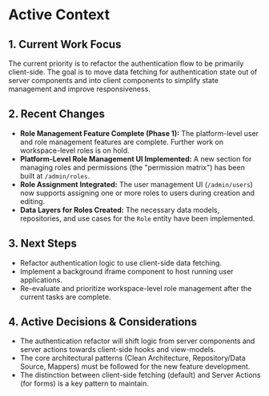 # Active Context

## 1. Current Work Focus

The current priority is to refactor the authentication flow to be primarily client-side. The goal is to move data fetching for authentication state out of server components and into client components to simplify state management and improve responsiveness.

## 2. Recent Changes

- **Role Management Feature Complete (Phase 1):** The platform-level user and role management features are complete. Further work on workspace-level roles is on hold.
- **Platform-Level Role Management UI Implemented:** A new section for managing roles and permissions (the "permission matrix") has been built at `/admin/roles`.
- **Role Assignment Integrated:** The user management UI (`/admin/users`) now supports assigning one or more roles to users during creation and editing.
- **Data Layers for Roles Created:** The necessary data models, repositories, and use cases for the `Role` entity have been implemented.

## 3. Next Steps

- Refactor authentication logic to use client-side data fetching.
- Implement a background iframe component to host running user applications.
- Re-evaluate and prioritize workspace-level role management after the current tasks are complete.

## 4. Active Decisions & Considerations

- The authentication refactor will shift logic from server components and server actions towards client-side hooks and view-models.
- The core architectural patterns (Clean Architecture, Repository/Data Source, Mappers) must be followed for the new feature development.
- The distinction between client-side fetching (default) and Server Actions (for forms) is a key pattern to maintain.
